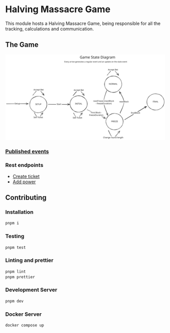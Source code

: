 # Halving Massacre Game

This module hosts a Halving Massacre Game, being responsible for all the tracking, calculations and communication.

## The Game

![State Diagram](docs/assets/state_diagram.svg)

### [Published events](docs/events.md)

### Rest endpoints

- [Create ticket](docs/rest/create_ticket.md)
- [Add power](docs/rest/add_power.md)

## Contributing

### Installation

```bash
pnpm i
```

### Testing

```bash
pnpm test
```

### Linting and prettier

```bash
pnpm lint
pnpm prettier
```

### Development Server

```bash
pnpm dev
```

### Docker Server

```bash
docker compose up
```
